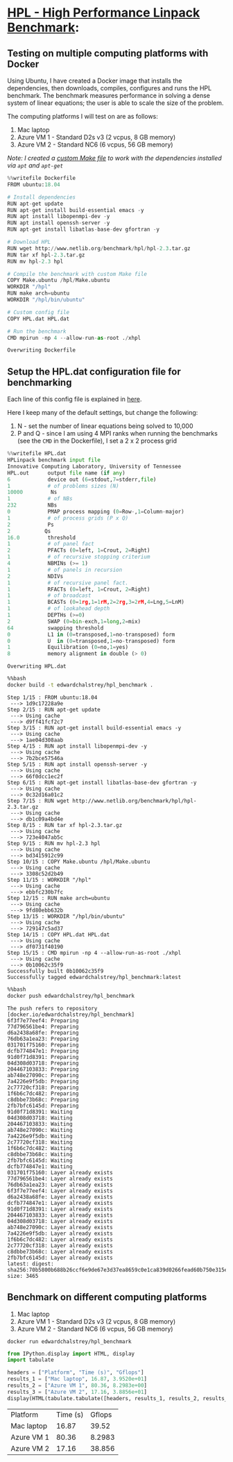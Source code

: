
[HPL - High Performance Linpack Benchmark](https://www.top500.org/project/linpack/):
====

Testing on multiple computing platforms with Docker
----
Using Ubuntu, I have created a Docker image that installs the dependencies, then downloads, compiles, configures and runs the HPL benchmark. The benchmark measures performance in solving a dense system of linear equations; the user is able to scale the size of the problem.

The computing platforms I will test on are as follows:
1. Mac laptop
2. Azure VM 1 - Standard D2s v3 (2 vcpus, 8 GB memory)
3. Azure VM 2 - Standard NC6 (6 vcpus, 56 GB memory)

*Note: I created a [custom Make file](https://github.com/alan-turing-institute/data-science-benchmarking/blob/master/workflow/example_3_HPL/Make.ubuntu) to work with the dependencies installed via ```apt``` and ```apt-get```*


```python
%%writefile Dockerfile
FROM ubuntu:18.04

# Install dependencies  
RUN apt-get update
RUN apt-get install build-essential emacs -y
RUN apt install libopenmpi-dev -y
RUN apt install openssh-server -y
RUN apt-get install libatlas-base-dev gfortran -y

# Download HPL
RUN wget http://www.netlib.org/benchmark/hpl/hpl-2.3.tar.gz
RUN tar xf hpl-2.3.tar.gz
RUN mv hpl-2.3 hpl

# Compile the benchmark with custom Make file
COPY Make.ubuntu /hpl/Make.ubuntu
WORKDIR "/hpl"
RUN make arch=ubuntu
WORKDIR "/hpl/bin/ubuntu"

# Custom config file
COPY HPL.dat HPL.dat

# Run the benchmark
CMD mpirun -np 4 --allow-run-as-root ./xhpl
```

    Overwriting Dockerfile


Setup the HPL.dat configuration file for benchmarking
---

Each line of this config file is explained in [here](http://www.netlib.org/benchmark/hpl/tuning.html).

Here I keep many of the default settings, but change the following:

1. N - set the number of linear equations being solved to 10,000
2. P and Q - since I am using 4 MPI ranks when running the benchmarks (see the ```CMD``` in the Dockerfile), I set a 2 x 2 process grid


```python
%%writefile HPL.dat
HPLinpack benchmark input file
Innovative Computing Laboratory, University of Tennessee
HPL.out      output file name (if any)
6            device out (6=stdout,7=stderr,file)
1            # of problems sizes (N)
10000         Ns
1            # of NBs
232          NBs
0            PMAP process mapping (0=Row-,1=Column-major)
1            # of process grids (P x Q)
2            Ps
2           Qs
16.0         threshold
1            # of panel fact
2            PFACTs (0=left, 1=Crout, 2=Right)
1            # of recursive stopping criterium
4            NBMINs (>= 1)
1            # of panels in recursion
2            NDIVs
1            # of recursive panel fact.
1            RFACTs (0=left, 1=Crout, 2=Right)
1            # of broadcast
1            BCASTs (0=1rg,1=1rM,2=2rg,3=2rM,4=Lng,5=LnM)
1            # of lookahead depth
1            DEPTHs (>=0)
2            SWAP (0=bin-exch,1=long,2=mix)
64           swapping threshold
0            L1 in (0=transposed,1=no-transposed) form
0            U  in (0=transposed,1=no-transposed) form
1            Equilibration (0=no,1=yes)
8            memory alignment in double (> 0)
```

    Overwriting HPL.dat



```bash
%%bash
docker build -t edwardchalstrey/hpl_benchmark .
```

    
    Step 1/15 : FROM ubuntu:18.04
     ---> 1d9c17228a9e
    Step 2/15 : RUN apt-get update
     ---> Using cache
     ---> d9ff41fcf2c7
    Step 3/15 : RUN apt-get install build-essential emacs -y
     ---> Using cache
     ---> 1ae04d308aab
    Step 4/15 : RUN apt install libopenmpi-dev -y
     ---> Using cache
     ---> 7b2bce57546a
    Step 5/15 : RUN apt install openssh-server -y
     ---> Using cache
     ---> 66f0dcc1ec2f
    Step 6/15 : RUN apt-get install libatlas-base-dev gfortran -y
     ---> Using cache
     ---> 0c32d16a01c2
    Step 7/15 : RUN wget http://www.netlib.org/benchmark/hpl/hpl-2.3.tar.gz
     ---> Using cache
     ---> db1c09a4bd4e
    Step 8/15 : RUN tar xf hpl-2.3.tar.gz
     ---> Using cache
     ---> 723e4047ab5c
    Step 9/15 : RUN mv hpl-2.3 hpl
     ---> Using cache
     ---> bd3415912c99
    Step 10/15 : COPY Make.ubuntu /hpl/Make.ubuntu
     ---> Using cache
     ---> 3308c52d2b49
    Step 11/15 : WORKDIR "/hpl"
     ---> Using cache
     ---> ebbfc230b7fc
    Step 12/15 : RUN make arch=ubuntu
     ---> Using cache
     ---> 9fd80ebb632b
    Step 13/15 : WORKDIR "/hpl/bin/ubuntu"
     ---> Using cache
     ---> 729147c5ad37
    Step 14/15 : COPY HPL.dat HPL.dat
     ---> Using cache
     ---> df0731f40190
    Step 15/15 : CMD mpirun -np 4 --allow-run-as-root ./xhpl
     ---> Using cache
     ---> 0b10062c35f9
    Successfully built 0b10062c35f9
    Successfully tagged edwardchalstrey/hpl_benchmark:latest



```bash
%%bash
docker push edwardchalstrey/hpl_benchmark
```

    The push refers to repository [docker.io/edwardchalstrey/hpl_benchmark]
    6f3f7e77eef4: Preparing
    77d796561be4: Preparing
    d6a2438a68fe: Preparing
    76db63a1ea23: Preparing
    031701f75160: Preparing
    dcfb774847e1: Preparing
    91d0f71d8391: Preparing
    04d308d03718: Preparing
    204467103833: Preparing
    ab748e27090c: Preparing
    7a4226e9f5db: Preparing
    2c77720cf318: Preparing
    1f6b6c7dc482: Preparing
    c8dbbe73b68c: Preparing
    2fb7bfc6145d: Preparing
    91d0f71d8391: Waiting
    04d308d03718: Waiting
    204467103833: Waiting
    ab748e27090c: Waiting
    7a4226e9f5db: Waiting
    2c77720cf318: Waiting
    1f6b6c7dc482: Waiting
    c8dbbe73b68c: Waiting
    2fb7bfc6145d: Waiting
    dcfb774847e1: Waiting
    031701f75160: Layer already exists
    77d796561be4: Layer already exists
    76db63a1ea23: Layer already exists
    6f3f7e77eef4: Layer already exists
    d6a2438a68fe: Layer already exists
    dcfb774847e1: Layer already exists
    91d0f71d8391: Layer already exists
    204467103833: Layer already exists
    04d308d03718: Layer already exists
    ab748e27090c: Layer already exists
    7a4226e9f5db: Layer already exists
    1f6b6c7dc482: Layer already exists
    2c77720cf318: Layer already exists
    c8dbbe73b68c: Layer already exists
    2fb7bfc6145d: Layer already exists
    latest: digest: sha256:70b5800b688b26ccf6e9de67e3d37ea8659c0e1ca839d0266fead60b750e315e size: 3465


Benchmark on different computing platforms
----

1. Mac laptop
2. Azure VM 1 - Standard D2s v3 (2 vcpus, 8 GB memory)
3. Azure VM 2 - Standard NC6 (6 vcpus, 56 GB memory)

```docker run edwardchalstrey/hpl_benchmark```


```python
from IPython.display import HTML, display
import tabulate
```


```python
headers = ["Platform", "Time (s)", "Gflops"]
results_1 = ["Mac laptop", 16.87, 3.9520e+01]
results_2 = ["Azure VM 1", 80.36, 8.2983e+00]
results_3 = ["Azure VM 2", 17.16, 3.8856e+01]
display(HTML(tabulate.tabulate([headers, results_1, results_2, results_3], tablefmt='html')))
```


<table>
<tbody>
<tr><td>Platform  </td><td>Time (s)</td><td>Gflops</td></tr>
<tr><td>Mac laptop</td><td>16.87   </td><td>39.52 </td></tr>
<tr><td>Azure VM 1</td><td>80.36   </td><td>8.2983</td></tr>
<tr><td>Azure VM 2</td><td>17.16   </td><td>38.856</td></tr>
</tbody>
</table>

